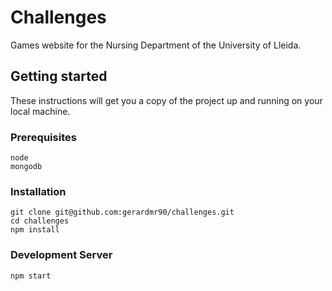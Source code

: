#  Challenges
Games website for the Nursing Department of the University of Lleida.

## Getting started
These instructions will get you a copy of the project up and running on your local machine.

### Prerequisites
```
node
mongodb
```

### Installation
```
git clone git@github.com:gerardmr90/challenges.git
cd challenges
npm install
```

### Development Server
```
npm start
```
